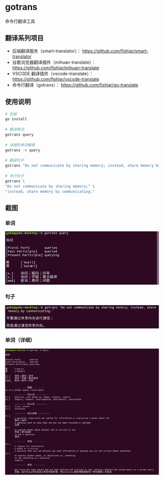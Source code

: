# gotrans

命令行翻译工具

## 翻译系列项目

- 后端翻译服务（smart-translator）： https://github.com/fishjar/smart-translator
- 谷歌浏览器翻译插件（mihuan-translate）： https://github.com/fishjar/mihuan-translate
- VSCODE 翻译插件（vscode-translate）： https://github.com/fishjar/vscode-translate
- 命令行翻译（gotrans）： https://github.com/fishjar/go-translate

## 使用说明

```sh
# 安装
go install

# 翻译单词
gotrans query

# 详细的单词解释
gotrans -m query

# 翻译句子
gotrans "Do not communicate by sharing memory; instead, share memory by communicating."

# 多行句子
gotrans \
"Do not communicate by sharing memory;" \
"instead, share memory by communicating."
```

## 截图

### 单词

![截图1](./src_01.png)

### 句子

![截图2](./src_02.png)

### 单词（详细）

![截图3](./src_03.png)

